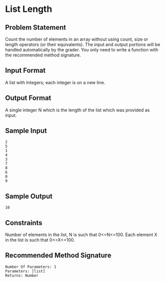 # List Length

## Problem Statement

Count the number of elements in an array without using count, size or length operators (or their equivalents). The input and output portions will be handled automatically by the grader. You only need to write a function with the recommended method signature.

## Input Format

A list with Integers; each integer is on a new line.

## Output Format

A single integer N which is the length of the list which was provided as input.

## Sample Input
```
2
5
1
4
3
7
8
6
0
9
```
## Sample Output
```
10
```
## Constraints
Number of elements in the list, N is such that 0<=N<=100.
Each element X in the list is such that 0<=X<=100.

## Recommended Method Signature
```
Number Of Parameters: 1
Parameters: [list]
Returns: Number
```
